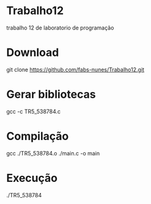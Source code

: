 # Trabalho12
trabalho 12 de laboratorio de programação

# Download
git clone https://github.com/fabs-nunes/Trabalho12.git

# Gerar bibliotecas
gcc -c TR5_538784.c

# Compilação
gcc ./TR5_538784.o ./main.c -o main

# Execução
./TR5_538784
